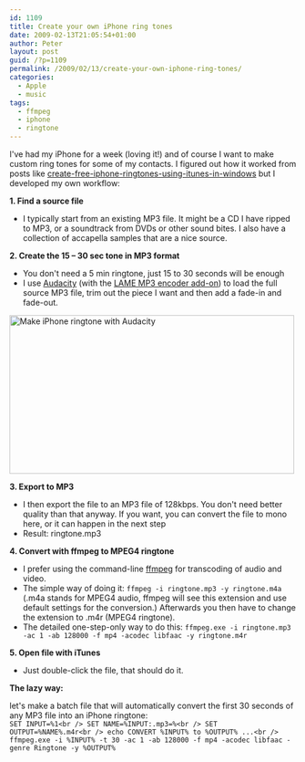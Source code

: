 ```yaml
---
id: 1109
title: Create your own iPhone ring tones
date: 2009-02-13T21:05:54+01:00
author: Peter
layout: post
guid: /?p=1109
permalink: /2009/02/13/create-your-own-iphone-ring-tones/
categories:
  - Apple
  - music
tags:
  - ffmpeg
  - iphone
  - ringtone
---
```

I've had my iPhone for a week (loving it!) and of course I want to make custom ring tones for some of my contacts. I figured out how it worked from posts like [create-free-iphone-ringtones-using-itunes-in-windows](http://create-free-iphone-ringtones-using-itunes-in-windows/) but I developed my own workflow:

**1. Find a source file**

  * I typically start from an existing MP3 file. It might be a CD I have ripped to MP3, or a soundtrack from DVDs or other sound bites. I also have a collection of accapella samples that are a nice source.

**2. Create the 15 &#8211; 30 sec tone in MP3 format**

  * You don't need a 5 min ringtone, just 15 to 30 seconds will be enough
  * I use [Audacity](http://audacity.sourceforge.net/) (with the [LAME MP3 encoder add-on](http://audacity.sourceforge.net/help/faq?s=install&item=lame-mp3)) to load the full source MP3 file, trim out the piece I want and then add a fade-in and fade-out.

[<img  src="http://farm4.static.flickr.com/3324/3276474433_b361c195dc.jpg" alt="Make iPhone ringtone with Audacity" width="500" height="278" />](http://www.flickr.com/photos/pforret/3276474433/ "Make iPhone ringtone with Audacity by PeterForret, on Flickr")

**3. Export to MP3**

  * I then export the file to an MP3 file of 128kbps. You don't need better quality than that anyway. If you want, you can convert the file to mono here, or it can happen in the next step
  * Result: ringtone.mp3

**4. Convert with ffmpeg to MPEG4 ringtone**

  * I prefer using the command-line [ffmpeg](http://ffmpeg.mplayerhq.hu/) for transcoding of audio and video.
  * The simple way of doing it: `ffmpeg -i ringtone.mp3 -y ringtone.m4a` (.m4a stands for MPEG4 audio, ffmpeg will see this extension and use default settings for the conversion.) Afterwards you then have to change the extension to .m4r (MPEG4 ringtone).
  * The detailed one-step-only way to do this: `ffmpeg.exe -i ringtone.mp3 -ac 1 -ab 128000 -f mp4 -acodec libfaac -y ringtone.m4r`

**5. Open file with iTunes**

  * Just double-click the file, that should do it.

**The lazy way:**

let's make a batch file that will automatically convert the first 30 seconds of any MP3 file into an iPhone ringtone:  
`SET INPUT=%1<br />
SET NAME=%INPUT:.mp3=%<br />
SET OUTPUT=%NAME%.m4r<br />
echo CONVERT %INPUT% to %OUTPUT% ...<br />
ffmpeg.exe -i %INPUT% -t 30 -ac 1 -ab 128000 -f mp4 -acodec libfaac -genre Ringtone -y %OUTPUT%`